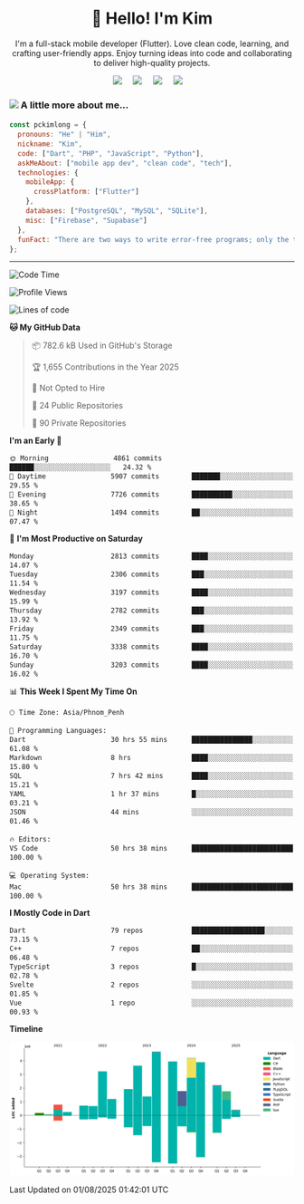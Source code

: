 <h1 align="center">👋 Hello! I'm Kim</h1>

<p align="center">
   I'm a full-stack mobile developer (Flutter). Love clean code, learning, and crafting user-friendly apps. Enjoy turning ideas into code and collaborating to deliver high-quality projects.
</p>

<p align="center">
  <a href="mailto:pochkimlong88@gmail.com"><img src="https://img.shields.io/badge/gmail-%23D14836.svg?&style=for-the-badge&logo=gmail&logoColor=white" /></a>&nbsp;&nbsp;&nbsp;&nbsp;
  <a href="https://t.me/pochkimlong/"><img src="https://img.shields.io/badge/telegram-%230077B5.svg?&style=for-the-badge&logo=telegram&logoColor=white" /></a>&nbsp;&nbsp;&nbsp;&nbsp;
  <a href="https://www.youtube.com/@PochKimlong/"><img src="https://img.shields.io/badge/youtube-%23dc2743.svg?&style=for-the-badge&logo=youtube&logoColor=white" /></a>&nbsp;&nbsp;&nbsp;&nbsp;
  <a href="https://www.tiktok.com/@pckimlong/"><img src="https://img.shields.io/badge/tiktok-%23000000.svg?&style=for-the-badge&logo=tiktok&logoColor=white" /></a>&nbsp;&nbsp;&nbsp;&nbsp;
</p>

### <img src="https://media.giphy.com/media/VgCDAzcKvsR6OM0uWg/giphy.gif" width="50"> A little more about me...  

```javascript
const pckimlong = {
  pronouns: "He" | "Him",
  nickname: "Kim",
  code: ["Dart", "PHP", "JavaScript", "Python"],
  askMeAbout: ["mobile app dev", "clean code", "tech"],
  technologies: {
    mobileApp: {
      crossPlatform: ["Flutter"]
    },
    databases: ["PostgreSQL", "MySQL", "SQLite"],
    misc: ["Firebase", "Supabase"]
  },
  funFact: "There are two ways to write error-free programs; only the third one works."
};
```
---

<!--START_SECTION:waka-->
![Code Time](http://img.shields.io/badge/Code%20Time-1%2C654%20hrs%2017%20mins-blue)

![Profile Views](http://img.shields.io/badge/Profile%20Views-1-blue)

![Lines of code](https://img.shields.io/badge/From%20Hello%20World%20I%27ve%20Written-36.7%20million%20lines%20of%20code-blue)

**🐱 My GitHub Data** 

> 📦 782.6 kB Used in GitHub's Storage 
 > 
> 🏆 1,655 Contributions in the Year 2025
 > 
> 🚫 Not Opted to Hire
 > 
> 📜 24 Public Repositories 
 > 
> 🔑 90 Private Repositories 
 > 
**I'm an Early 🐤** 

```text
🌞 Morning                4861 commits        ██████░░░░░░░░░░░░░░░░░░░   24.32 % 
🌆 Daytime                5907 commits        ███████░░░░░░░░░░░░░░░░░░   29.55 % 
🌃 Evening                7726 commits        ██████████░░░░░░░░░░░░░░░   38.65 % 
🌙 Night                  1494 commits        ██░░░░░░░░░░░░░░░░░░░░░░░   07.47 % 
```
📅 **I'm Most Productive on Saturday** 

```text
Monday                   2813 commits        ████░░░░░░░░░░░░░░░░░░░░░   14.07 % 
Tuesday                  2306 commits        ███░░░░░░░░░░░░░░░░░░░░░░   11.54 % 
Wednesday                3197 commits        ████░░░░░░░░░░░░░░░░░░░░░   15.99 % 
Thursday                 2782 commits        ███░░░░░░░░░░░░░░░░░░░░░░   13.92 % 
Friday                   2349 commits        ███░░░░░░░░░░░░░░░░░░░░░░   11.75 % 
Saturday                 3338 commits        ████░░░░░░░░░░░░░░░░░░░░░   16.70 % 
Sunday                   3203 commits        ████░░░░░░░░░░░░░░░░░░░░░   16.02 % 
```


📊 **This Week I Spent My Time On** 

```text
🕑︎ Time Zone: Asia/Phnom_Penh

💬 Programming Languages: 
Dart                     30 hrs 55 mins      ███████████████░░░░░░░░░░   61.08 % 
Markdown                 8 hrs               ████░░░░░░░░░░░░░░░░░░░░░   15.80 % 
SQL                      7 hrs 42 mins       ████░░░░░░░░░░░░░░░░░░░░░   15.21 % 
YAML                     1 hr 37 mins        █░░░░░░░░░░░░░░░░░░░░░░░░   03.21 % 
JSON                     44 mins             ░░░░░░░░░░░░░░░░░░░░░░░░░   01.46 % 

🔥 Editors: 
VS Code                  50 hrs 38 mins      █████████████████████████   100.00 % 

💻 Operating System: 
Mac                      50 hrs 38 mins      █████████████████████████   100.00 % 
```

**I Mostly Code in Dart** 

```text
Dart                     79 repos            ██████████████████░░░░░░░   73.15 % 
C++                      7 repos             ██░░░░░░░░░░░░░░░░░░░░░░░   06.48 % 
TypeScript               3 repos             █░░░░░░░░░░░░░░░░░░░░░░░░   02.78 % 
Svelte                   2 repos             ░░░░░░░░░░░░░░░░░░░░░░░░░   01.85 % 
Vue                      1 repo              ░░░░░░░░░░░░░░░░░░░░░░░░░   00.93 % 
```



**Timeline**

![Lines of Code chart](https://raw.githubusercontent.com/pckimlong/pckimlong/main/assets/bar_graph.png)


 Last Updated on 01/08/2025 01:42:01 UTC
<!--END_SECTION:waka-->

<!---
PochKimlong/PochKimlong is a ✨ special ✨ repository because its `README.md` (this file) appears on your GitHub profile.
You can click the Preview link to take a look at your changes.
--->
